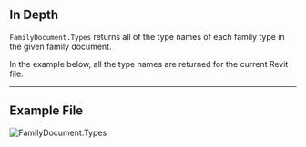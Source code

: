 ## In Depth
`FamilyDocument.Types` returns all of the type names of each family type in the given family document.

In the example below, all the type names are returned for the current Revit file.
___
## Example File

![FamilyDocument.Types](./Revit.Application.FamilyDocument.Types_img.jpg)
